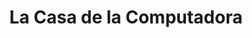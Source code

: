 ---
title: "La Casa de la Computadora"
url: /ciudad-autonoma-de-buenos-aires/la-casa-de-la-computadora/
shop: ordenador
---